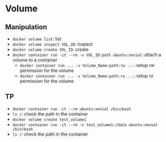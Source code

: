 # Volume

## Manipulation
- `docker volume list`: list
- `docker volume inspect VOL_ID`: inspect
- `docker volume create VOL_ID`: create
- `docker container run -it --rm -v VOL_ID:path ubuntu:xenial`: attach a volume to a container
  - `docker container run ... -v Volume_Name:path:rw ...`: setup *rw* permission for the volume
  - `docker container run ... -v Volume_Name:path:ro ...`: setup *ro* permission for the volume

## TP
- `docker container run -it --rm ubuntu:xenial /bin/bash`
- `ls /`: check the path in the container
- `docker volume create test_volume1`
- `docker container run -it --rm -v test_volume1:/data ubuntu:xenial /bin/bash`
- `ls /`: check the path in the container
